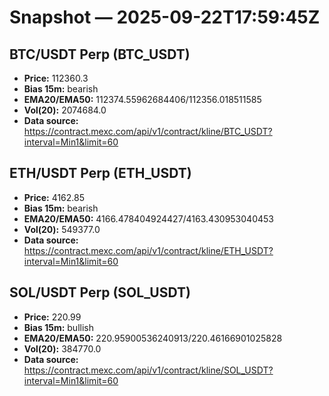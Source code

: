 # Snapshot — 2025-09-22T17:59:45Z

## BTC/USDT Perp (BTC_USDT)
- **Price:** 112360.3
- **Bias 15m:** bearish
- **EMA20/EMA50:** 112374.55962684406/112356.018511585
- **Vol(20):** 2074684.0
- **Data source:** https://contract.mexc.com/api/v1/contract/kline/BTC_USDT?interval=Min1&limit=60

## ETH/USDT Perp (ETH_USDT)
- **Price:** 4162.85
- **Bias 15m:** bearish
- **EMA20/EMA50:** 4166.478404924427/4163.430953040453
- **Vol(20):** 549377.0
- **Data source:** https://contract.mexc.com/api/v1/contract/kline/ETH_USDT?interval=Min1&limit=60

## SOL/USDT Perp (SOL_USDT)
- **Price:** 220.99
- **Bias 15m:** bullish
- **EMA20/EMA50:** 220.95900536240913/220.46166901025828
- **Vol(20):** 384770.0
- **Data source:** https://contract.mexc.com/api/v1/contract/kline/SOL_USDT?interval=Min1&limit=60
